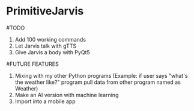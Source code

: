 # PrimitiveJarvis
 
#TODO

1) Add 100 working commands
2) Let Jarvis talk with gTTS
3) Give Jarvis a body with PyQt5

#FUTURE FEATURES

1) Mixing with my other Python programs (Example: if user says "what's the weather like?" program pull data from other program named as Weather) 
2) Make an AI version with machine learning
3) Import into a mobile app
